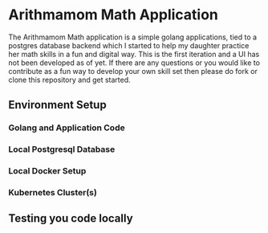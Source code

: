 # Arithmamom Math Application
The Arithmamom Math application is a simple golang applications, tied to a postgres database backend which I started to help my daughter practice her math skills in a fun and digital way. This is the first iteration and a UI has not been developed as of yet. If there are any questions or you would like to contribute as a fun way to develop your own skill set then please do fork or clone this repository and get started. 

## Environment Setup

### Golang and Application Code

### Local Postgresql Database

### Local Docker Setup

### Kubernetes Cluster(s)

## Testing you code locally